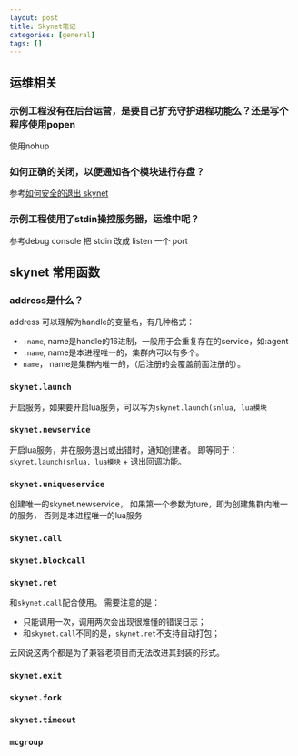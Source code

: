 ```yaml
---
layout: post
title: Skynet笔记
categories: [general]
tags: []
---
```


## 运维相关 ##
### 示例工程没有在后台运营，是要自己扩充守护进程功能么？还是写个程序使用popen ###
使用nohup

### 如何正确的关闭，以便通知各个模块进行存盘？ ###
参考[如何安全的退出 skynet](http://blog.codingnow.com/2013/08/exit_skynet.html) 

### 示例工程使用了stdin操控服务器，运维中呢？ ###
参考debug console 把 stdin 改成 listen 一个 port

## skynet 常用函数 ##
### address是什么？ ###
address 可以理解为handle的变量名，有几种格式：

- `:name`, name是handle的16进制，一般用于会重复存在的service，如:agent
- `.name`, name是本进程唯一的，集群内可以有多个。
- `name`， name是集群内唯一的，（后注册的会覆盖前面注册的）。

### `skynet.launch` ###
开启服务，如果要开启lua服务，可以写为`skynet.launch(snlua, lua模块`

### `skynet.newservice` ###
开启lua服务，并在服务退出或出错时，通知创建者。
即等同于：`skynet.launch(snlua, lua模块` + 退出回调功能。

### `skynet.uniqueservice` ###
创建唯一的skynet.newservice， 如果第一个参数为ture，即为创建集群内唯一的服务，
否则是本进程唯一的lua服务

### `skynet.call` ###
### `skynet.blockcall` ###
### `skynet.ret` ###
和`skynet.call`配合使用。
需要注意的是：

- 只能调用一次，调用两次会出现很难懂的错误日志；
- 和`skynet.call`不同的是，`skynet.ret`不支持自动打包；

云风说这两个都是为了兼容老项目而无法改进其封装的形式。

### `skynet.exit` ###
 
### `skynet.fork` ###

### `skynet.timeout` ###

### `mcgroup` ###